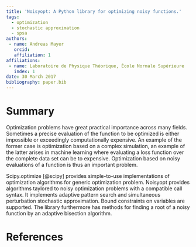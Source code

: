 ```yaml
---
title: 'Noisyopt: A Python library for optimizing noisy functions.'
tags:
  - optimization
  - stochastic approximation
  - spsa
authors:
 - name: Andreas Mayer
   orcid: 
   affiliation: 1
affiliations:
 - name: Laboratoire de Physique Théorique, École Normale Supérieure
   index: 1
date: 30 March 2017
bibliography: paper.bib
---
```


# Summary

Optimization problems have great practical importance across many fields. Sometimes a precise evaluation of the function to be optimized is either impossible or exceedingly computationally expensive. An example of the former case is optimization based on a complex simulation, an example of the latter arises in machine learning where evaluating a loss function over the complete data set can be to expensive. Optimization based on noisy evaluations of a function is thus an important problem.

Scipy.optimize [@scipy] provides simple-to-use implementations of optimization algorithms for generic optimization problem. Noisyopt provides algorithms taylored to noisy optimization problems with a compatible call syntax. It implements adaptive pattern search and simultaneous perturbation stochastic approximation. Bound constraints on variables are supported. The library furthermore has methods for finding a root of a noisy function by an adaptive bisection algorithm.

# References
